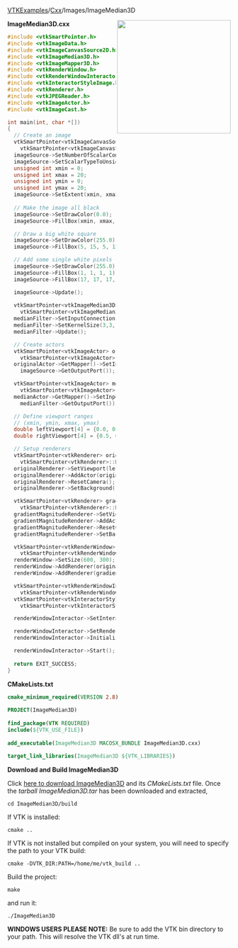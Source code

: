 [VTKExamples](Home)/[Cxx](Cxx)/Images/ImageMedian3D

<img align="right" src="https://github.com/lorensen/VTKExamples/raw/master/Testing/Baseline/Images/TestImageMedian3D.png" width="256" />

**ImageMedian3D.cxx**
```c++
#include <vtkSmartPointer.h>
#include <vtkImageData.h>
#include <vtkImageCanvasSource2D.h>
#include <vtkImageMedian3D.h>
#include <vtkImageMapper3D.h>
#include <vtkRenderWindow.h>
#include <vtkRenderWindowInteractor.h>
#include <vtkInteractorStyleImage.h>
#include <vtkRenderer.h>
#include <vtkJPEGReader.h>
#include <vtkImageActor.h>
#include <vtkImageCast.h>

int main(int, char *[])
{
  // Create an image
  vtkSmartPointer<vtkImageCanvasSource2D> imageSource =
    vtkSmartPointer<vtkImageCanvasSource2D>::New();
  imageSource->SetNumberOfScalarComponents(1);
  imageSource->SetScalarTypeToUnsignedChar();
  unsigned int xmin = 0;
  unsigned int xmax = 20;
  unsigned int ymin = 0;
  unsigned int ymax = 20;
  imageSource->SetExtent(xmin, xmax, ymin, ymax, 0, 0);
  
  // Make the image all black
  imageSource->SetDrawColor(0.0);
  imageSource->FillBox(xmin, xmax, ymin, ymax);

  // Draw a big white square
  imageSource->SetDrawColor(255.0);
  imageSource->FillBox(5, 15, 5, 15);

  // Add some single white pixels
  imageSource->SetDrawColor(255.0);
  imageSource->FillBox(1, 1, 1, 1);
  imageSource->FillBox(17, 17, 17, 17);

  imageSource->Update();
  
  vtkSmartPointer<vtkImageMedian3D> medianFilter = 
    vtkSmartPointer<vtkImageMedian3D>::New();
  medianFilter->SetInputConnection(imageSource->GetOutputPort());
  medianFilter->SetKernelSize(3,3,1);
  medianFilter->Update();

  // Create actors
  vtkSmartPointer<vtkImageActor> originalActor =
    vtkSmartPointer<vtkImageActor>::New();
  originalActor->GetMapper()->SetInputConnection(
    imageSource->GetOutputPort());

  vtkSmartPointer<vtkImageActor> medianActor =
    vtkSmartPointer<vtkImageActor>::New();
  medianActor->GetMapper()->SetInputConnection(
    medianFilter->GetOutputPort());

  // Define viewport ranges
  // (xmin, ymin, xmax, ymax)
  double leftViewport[4] = {0.0, 0.0, 0.5, 1.0};
  double rightViewport[4] = {0.5, 0.0, 1.0, 1.0};

  // Setup renderers
  vtkSmartPointer<vtkRenderer> originalRenderer =
    vtkSmartPointer<vtkRenderer>::New();
  originalRenderer->SetViewport(leftViewport);
  originalRenderer->AddActor(originalActor);
  originalRenderer->ResetCamera();
  originalRenderer->SetBackground(.4, .5, .6);

  vtkSmartPointer<vtkRenderer> gradientMagnitudeRenderer =
    vtkSmartPointer<vtkRenderer>::New();
  gradientMagnitudeRenderer->SetViewport(rightViewport);
  gradientMagnitudeRenderer->AddActor(medianActor);
  gradientMagnitudeRenderer->ResetCamera();
  gradientMagnitudeRenderer->SetBackground(.4, .5, .7);

  vtkSmartPointer<vtkRenderWindow> renderWindow =
    vtkSmartPointer<vtkRenderWindow>::New();
  renderWindow->SetSize(600, 300);
  renderWindow->AddRenderer(originalRenderer);
  renderWindow->AddRenderer(gradientMagnitudeRenderer);

  vtkSmartPointer<vtkRenderWindowInteractor> renderWindowInteractor =
    vtkSmartPointer<vtkRenderWindowInteractor>::New();
  vtkSmartPointer<vtkInteractorStyleImage> style =
    vtkSmartPointer<vtkInteractorStyleImage>::New();

  renderWindowInteractor->SetInteractorStyle(style);

  renderWindowInteractor->SetRenderWindow(renderWindow);
  renderWindowInteractor->Initialize();

  renderWindowInteractor->Start();
  
  return EXIT_SUCCESS;
}
```
**CMakeLists.txt**
```cmake
cmake_minimum_required(VERSION 2.8)
 
PROJECT(ImageMedian3D)
 
find_package(VTK REQUIRED)
include(${VTK_USE_FILE})
 
add_executable(ImageMedian3D MACOSX_BUNDLE ImageMedian3D.cxx)
 
target_link_libraries(ImageMedian3D ${VTK_LIBRARIES})
```

**Download and Build ImageMedian3D**

Click [here to download ImageMedian3D](https://github.com/lorensen/VTKWikiExamplesTarballs/raw/master/ImageMedian3D.tar) and its *CMakeLists.txt* file.
Once the *tarball ImageMedian3D.tar* has been downloaded and extracted,
```
cd ImageMedian3D/build 
```
If VTK is installed:
```
cmake ..
```
If VTK is not installed but compiled on your system, you will need to specify the path to your VTK build:
```
cmake -DVTK_DIR:PATH=/home/me/vtk_build ..
```
Build the project:
```
make
```
and run it:
```
./ImageMedian3D
```
**WINDOWS USERS PLEASE NOTE:** Be sure to add the VTK bin directory to your path. This will resolve the VTK dll's at run time.

